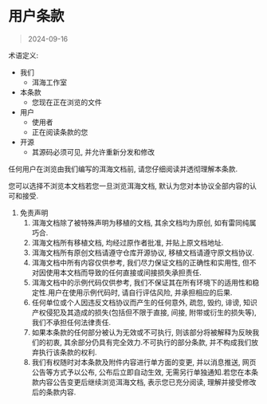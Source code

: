 # 用户条款

> 2024-09-16

术语定义:

* 我们
  * 洱海工作室
* 本条款
  * 您现在正在浏览的文件
* 用户
  * 使用者
  * 正在阅读条款的您
* 开源
  * 其源码必须可见, 并允许重新分发和修改

任何用户在浏览由我们编写的洱海文档前, 请您仔细阅读并透彻理解本条款.

您可以选择不浏览本文档若您一旦浏览洱海文档, 默认为您对本协议全部内容的认可和接受.

1. 免责声明
   1. 洱海文档除了被特殊声明为移植的文档, 其余文档均为原创, 如有雷同纯属巧合.
   2. 洱海文档所有移植文档, 均经过原作者批准, 并贴上原文档地址.
   3. 洱海文档所有原创文档请遵守仓库开源协议, 移植文档请遵守原文档协议.
   4. 洱海文档中所有内容仅供参考, 我们尽力保证文档的正确性和实用性, 但不对因使用本文档而导致的任何直接或间接损失承担责任.
   5. 洱海文档中的示例代码仅供参考, 我们不保证其在所有环境下的适用性和稳定性.用户在使用示例代码时, 请自行评估风险, 并承担相应的后果.
   6. 任何单位或个人因违反文档协议而产生的任何意外, 疏忽, 毁约, 诽谤, 知识产权侵犯及其造成的损失(包括但不限于直接, 间接, 附带或衍生的损失等), 我们不承担任何法律责任.
   7. 如果本条款的任何部分被认为无效或不可执行, 则该部分将被解释为反映我们的初衷, 其余部分仍具有完全效力.不可执行的部分条款, 并不构成我们放弃执行该条款的权利.
   8. 我们有权随时对本条款及附件内容进行单方面的变更, 并以消息推送, 网页公告等方式予以公布, 公布后立即自动生效, 无需另行单独通知.若您在本条款内容公告变更后继续浏览洱海文档, 表示您已充分阅读, 理解并接受修改后的条款内容.
